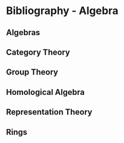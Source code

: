# Bibliography - Algebra

## Algebras



## Category Theory



## Group Theory




## Homological Algebra





## Representation Theory





## Rings